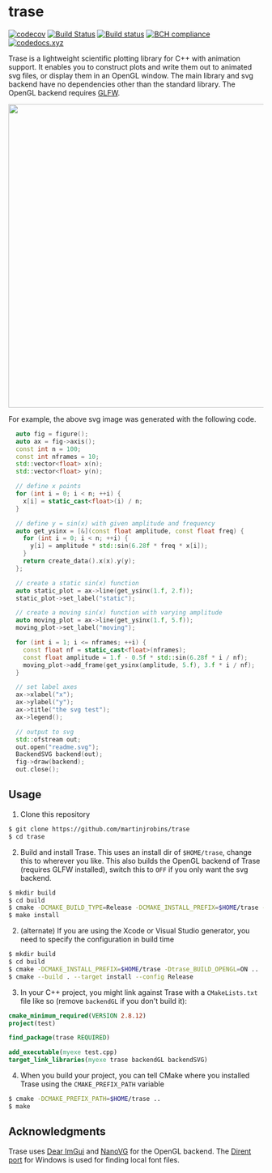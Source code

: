 # trase

[![codecov](https://codecov.io/gh/trase-cpp/trase/branch/master/graph/badge.svg)](https://codecov.io/gh/trase-cpp/trase)
[![Build
Status](https://travis-ci.org/trase-cpp/trase.svg?branch=master)](https://travis-ci.org/trase/trase)
[![Build status](https://ci.appveyor.com/api/projects/status/ienda6x8aisuq4re/branch/master?svg=true)](https://ci.appveyor.com/project/martinjrobins/trase-ra1n2/branch/master)
[![BCH 
compliance](https://bettercodehub.com/edge/badge/trase-cpp/trase?branch=master)](https://bettercodehub.com/)
[![codedocs.xyz](https://codedocs.xyz/trase-cpp/trase.svg)](https://codedocs.xyz/trase-cpp/trase/)

Trase is a lightweight scientific plotting library for C++ with animation 
support. It enables you to construct plots and write them out to animated svg 
files, or display them in an OpenGL window. The main library and svg backend 
have no dependencies other than the standard library. The OpenGL backend 
requires [GLFW](http://www.glfw.org/).

<p align="center">
  <img width="600" 
  src="https://rawgit.com/martinjrobins/trase/master/test_figure.svg">
</p>


For example, the above svg image was generated with the following code.

```cpp
  auto fig = figure();
  auto ax = fig->axis();
  const int n = 100;
  const int nframes = 10;
  std::vector<float> x(n);
  std::vector<float> y(n);

  // define x points
  for (int i = 0; i < n; ++i) {
    x[i] = static_cast<float>(i) / n;
  }

  // define y = sin(x) with given amplitude and frequency
  auto get_ysinx = [&](const float amplitude, const float freq) {
    for (int i = 0; i < n; ++i) {
      y[i] = amplitude * std::sin(6.28f * freq * x[i]);
    }
    return create_data().x(x).y(y);
  };

  // create a static sin(x) function
  auto static_plot = ax->line(get_ysinx(1.f, 2.f));
  static_plot->set_label("static");

  // create a moving sin(x) function with varying amplitude
  auto moving_plot = ax->line(get_ysinx(1.f, 5.f));
  moving_plot->set_label("moving");

  for (int i = 1; i <= nframes; ++i) {
    const float nf = static_cast<float>(nframes);
    const float amplitude = 1.f - 0.5f * std::sin(6.28f * i / nf);
    moving_plot->add_frame(get_ysinx(amplitude, 5.f), 3.f * i / nf);
  }

  // set label axes
  ax->xlabel("x");
  ax->ylabel("y");
  ax->title("the svg test");
  ax->legend();

  // output to svg
  std::ofstream out;
  out.open("readme.svg");
  BackendSVG backend(out);
  fig->draw(backend);
  out.close();
```

## Usage

1. Clone this repository

```bash
$ git clone https://github.com/martinjrobins/trase
$ cd trase
```

2. Build and install Trase. This uses an install dir of `$HOME/trase`, change 
   this to wherever you like. This also builds the OpenGL backend of Trase 
   (requires GLFW installed), switch this to `OFF` if you only want the svg 
   backend.

```bash
$ mkdir build
$ cd build
$ cmake -DCMAKE_BUILD_TYPE=Release -DCMAKE_INSTALL_PREFIX=$HOME/trase -Dtrase_BUILD_OPENGL=ON ..
$ make install
```

2. (alternate) If you are using the Xcode or Visual Studio generator, you need 
   to specify the configuration in build time

```bash
$ mkdir build
$ cd build
$ cmake -DCMAKE_INSTALL_PREFIX=$HOME/trase -Dtrase_BUILD_OPENGL=ON ..
$ cmake --build . --target install --config Release
```

3. In your C++ project, you might link against Trase with a `CMakeLists.txt` 
   file like so (remove `backendGL` if you don't build it):

```cmake
cmake_minimum_required(VERSION 2.8.12)
project(test)

find_package(trase REQUIRED)

add_executable(myexe test.cpp)
target_link_libraries(myexe trase backendGL backendSVG)
```

4. When you build your project, you can tell CMake where you installed Trase 
   using the `CMAKE_PREFIX_PATH` variable

```bash
$ cmake -DCMAKE_PREFIX_PATH=$HOME/trase ..
$ make
```

## Acknowledgments

Trase uses [Dear ImGui](https://github.com/ocornut/imgui) and 
[NanoVG](https://github.com/memononen/nanovg) for the OpenGL backend. The 
[Dirent port](https://github.com/tronkko/dirent) for Windows is used for finding 
local font files.
